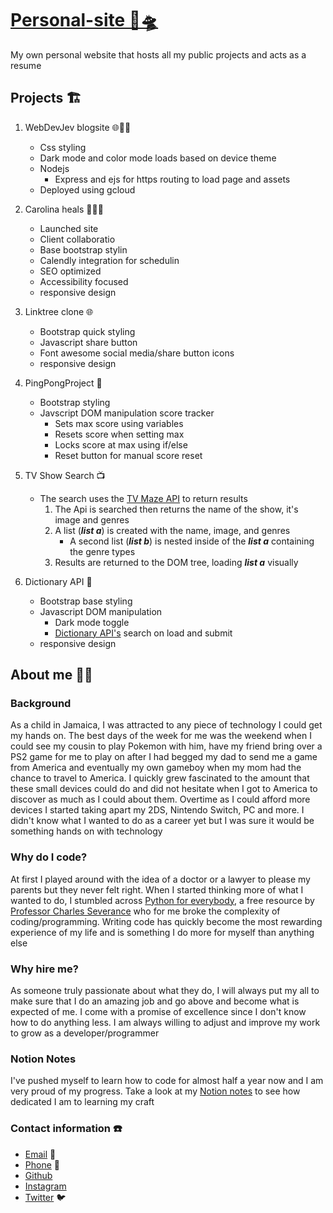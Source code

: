 <h1> <a href='[https://arboreal-vector-385620.ue.r.appspot.com](https://web-dev-jev-blogsite.ue.r.appspot.com)' title='Click to go to website'> Personal-site  🐙🛸 </a> </h1>

My own personal website that hosts all my public projects and acts as a resume  

## Projects  🏗️

1. WebDevJev blogsite 🌐✍🏾

   - Css styling
   - Dark mode and color mode loads based on device theme
   - Nodejs
      - Express and ejs for https routing to load page and assets
   - Deployed using gcloud

2. Carolina heals 🧘🏼‍♀️  

   - Launched site
   - Client collaboratio
   - Base bootstrap stylin
   - Calendly integration for schedulin
   - SEO optimized
   - Accessibility focused
   - responsive design  

3. Linktree clone  🌐

   - Bootstrap quick styling
   - Javascript share button
   - Font awesome social media/share button icons
   - responsive design  

4. PingPongProject  🏓  

   - Bootstrap styling  
   - Javscript DOM manipulation score tracker
     - Sets max score using variables
     - Resets score when setting max
     - Locks score at max using if/else
     - Reset button for manual score reset  

5. TV Show Search  📺

   - The search uses the [TV Maze API](https://www.tvmaze.com) to return results  
     1. The Api is searched then returns the name of the show, it's image and genres
     2. A list (***list a***) is created with the name, image, and genres  
         - A second list (***list b***) is nested inside of the ***list a*** containing the genre types
     3. Results are returned to the DOM tree, loading ***list a*** visually

6. Dictionary API  📖

   - Bootstrap base styling
   - Javascript DOM manipulation
     - Dark mode toggle
     - [Dictionary API's](https://dictionaryapi.dev "link to dictionary API's homepage") search on load and submit
   - responsive design  

## About me 👨‍💻

### Background

As a child in Jamaica, I was attracted to any piece of technology I could get my hands on. The best days
of the week for me was the weekend when I could see my cousin to play Pokemon with him, have my friend
bring over a PS2 game for me to play on after I had begged my dad to send me a game from America and
eventually my own gameboy when my mom had the chance to travel to America. I quickly grew fascinated to
the amount that these small devices could do and did not hesitate when I got to America to discover as
much as I could about them. Overtime as I could afford more devices I started taking apart my 2DS,
Nintendo Switch, PC and more. I didn't know what I wanted to do as a career yet but I was sure it would
be something hands on with technology

### Why do I code?

At first I played around with the idea of a doctor or a lawyer to please my parents but they never felt
right. When I started thinking more of what I wanted to do, I stumbled across [Python for everybody](https://www.py4e.com), a free resource by
[Professor Charles Severance](https://www.dr-chuck.com "Link to Professor Severance's personal page") who
for me broke the complexity of coding/programming. Writing code has quickly become the most rewarding
experience of my life and is something I do more for myself than anything else

### Why hire me?

As someone truly passionate about what they do, I will always put my all to make sure that I do an
amazing job and go above and become what is expected of me. I come with a promise of excellence since I
don't know how to do anything less. I am always willing to adjust and improve my work to grow as a
developer/programmer

### Notion Notes

I've pushed myself to learn how to code for almost half a year now and I am very proud of my progress.
Take a look at my [Notion notes](https://jthompsonx.notion.site/5a2c7eccfe684d76b6f1c05ac2767d37?v=86ef74930e3140cb8f4f3cd49d14ef84)  to see
how dedicated I am to learning my craft

### Contact information ☎️

- [Email](webdevjev@gmail.com 'My email: webdevjev@gmail.com')  📧
- [Phone](561-536-8248 'My phone number: 561-536-8248')  📱
- [Github](https://github.com/JevonThompsonx 'Link to my github')  
- [Instagram](https://www.instagram.com/jevonxt/ 'Link to my instagram')  
- [Twitter](https://twitter.com/JevonThompson12 'Link to my twitter')  🐦
